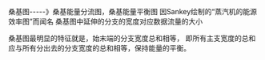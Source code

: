 桑基图-----》桑基能量分流图，桑基能量平衡图
因Sankey绘制的“蒸汽机的能源效率图”而闻名
桑基图中延伸的分支的宽度对应数据流量的大小

桑基图最明显的特征就是，始末端的分支宽度总和相等，
即所有主支宽度的总和应与所有分出去的分支宽度的总和相等，保持能量的平衡。
